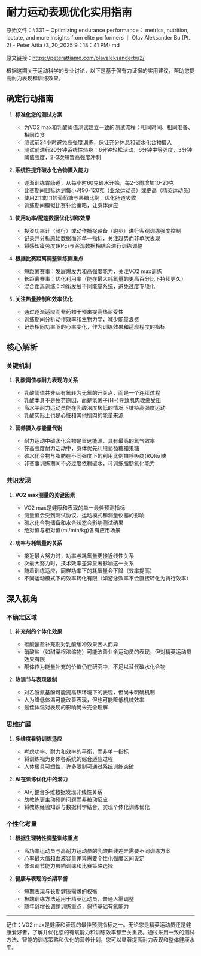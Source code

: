 # 耐力运动表现优化实用指南

原始文件：#331 ‒ Optimizing endurance performance： metrics, nutrition, lactate, and more insights from elite performers ｜ Olav Aleksander Bu (Pt. 2) - Peter Attia (3_20_2025 9：18：41 PM).md

原文链接：https://peterattiamd.com/olavaleksanderbu2/

根据这期关于运动科学的专业讨论，以下是基于强有力证据的实用建议，帮助您提高耐力表现和训练效果。

## 确定行动指南

1. **标准化您的测试方案**
   - 为VO2 max和乳酸阈值测试建立一致的测试流程：相同时间、相同准备、相同饮食
   - 测试前24小时避免高强度训练，保证充分休息和碳水化合物摄入
   - 测试前进行20分钟系统性热身：6分钟轻松活动，6分钟中等强度，3分钟阈值强度，2-3次短暂高强度冲刺

2. **系统性提升碳水化合物摄入能力**
   - 逐渐训练胃肠道，从每小时60克碳水开始，每2-3周增加10-20克
   - 比赛期间目标达到每小时90-120克（业余运动员）或更高（精英运动员）
   - 使用2:1或1:1的葡萄糖与果糖比例，优化肠道吸收
   - 训练期间模拟比赛补给策略，让身体适应

3. **使用功率/配速数据优化训练效果**
   - 投资功率计（骑行）或动作捕捉设备（跑步）进行客观训练强度控制
   - 记录并分析原始数据而非单一指标，关注趋势而非单次表现
   - 将感知疲劳度(RPE)与客观数据相结合进行训练调整

4. **根据比赛距离调整训练侧重点**
   - 短距离赛事：发展爆发力和高强度能力，关注VO2 max训练
   - 长距离赛事：优化利用率（能在最大耗氧量的更高百分比下持续更久）
   - 混合距离训练：均衡发展不同能量系统，避免过度专项化

5. **关注热量控制和效率优化**
   - 通过逐渐适应而非药物干预来提高热耐受性
   - 训练期间分析动作效率和生物力学，减少能量浪费
   - 记录相同功率下的心率变化，作为训练效果和适应程度的指标

## 核心解析

### 关键机制

1. **乳酸阈值与耐力表现的关系**
   - 乳酸阈值并非从有氧转为无氧的开关点，而是一个连续过程
   - 乳酸本身不是疲劳原因，而是氢离子(H+)导致肌肉收缩受阻
   - 高水平耐力运动员能在乳酸浓度极低的情况下维持高强度运动
   - 乳酸实际上也是心脏和其他肌肉的能量来源

2. **营养摄入与能量代谢**
   - 耐力运动中碳水化合物是首选能源，具有最高的氧气效率
   - 在高强度耐力活动中，身体优先利用葡萄糖和果糖
   - 碳水化合物与脂肪在不同强度下的利用比例由呼吸商(RQ)反映
   - 非赛事训练期间不必过度依赖碳水，可训练脂肪氧化能力

### 共识发现

1. **VO2 max测量的关键因素**
   - VO2 max是健康和表现的单一最佳预测指标
   - 测量值会受到测试协议、运动模式和测量仪器的影响
   - 碳水化合物储备和水合状态会影响测试结果
   - 绝对值与相对值(ml/min/kg)各有应用场景

2. **功率与耗氧量的关系**
   - 接近最大努力时，功率与耗氧量更接近线性关系
   - 次最大努力时，技术效率差异显著影响这一关系
   - 随着训练适应，同样功率下的耗氧量会下降（效率提高）
   - 不同运动模式下的效率转化有限（如游泳效率不会直接转化为骑行效率）

## 深入视角

### 不确定区域

1. **补充剂的个体化效果**
   - 碳酸氢盐补充剂对乳酸缓冲效果因人而异
   - 硝酸盐（如甜菜根浓缩物）可能改善业余运动员的表现，但对精英运动员效果有限
   - 酮体作为能量补充的价值仍在研究中，不足以替代碳水化合物

2. **热调节与表现限制**
   - 对乙酰氨基酚可能提高热环境下的表现，但尚未明确机制
   - 人为降低体温可能改善表现，但也可能降低机械效率
   - 最佳体温对表现的影响尚未完全理解

### 思维扩展

1. **多维度看待训练适应**
   - 考虑功率、耐力和效率的平衡，而非单一指标
   - 将训练视为身体各系统的综合适应过程
   - 人体极具可塑性，许多限制可通过系统训练突破

2. **AI在训练优化中的潜力**
   - AI可整合多维数据发现非线性关系
   - 助教练更主动预防问题而非被动反应
   - 将教练经验知识与数据科学结合，实现个体化训练优化

### 个性化考量

1. **根据生理特性调整训练重点**
   - 高功率运动员与高耐力运动员的乳酸曲线差异需要不同训练方案
   - 心率最大值和血液容量差异需要个性化强度区间设定
   - 体温调节能力影响训练和比赛策略选择

2. **健康与表现的长期平衡**
   - 短期表现与长期健康需求的权衡
   - 极端训练方法适用于精英运动员，普通人需调整
   - 随年龄增长调整训练重点，保持基础有氧能力

---

记住：VO2 max是健康和表现的最佳预测指标之一。无论您是精英运动员还是健康爱好者，了解并优化您的有氧能力和训练效率都至关重要。通过采用一致的测试方法、智能的训练策略和优化的营养计划，您可以显著提高耐力表现和整体健康水平。